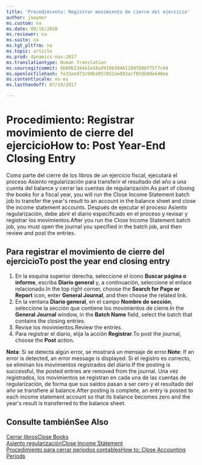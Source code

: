 ```yaml
---
title: 'Procedimiento: Registrar movimiento de cierre del ejercicio'
author: jswymer
ms.custom: na
ms.date: 09/16/2016
ms.reviewer: na
ms.suite: na
ms.tgt_pltfrm: na
ms.topic: article
ms.prod: dynamics-nav-2017
ms.translationtype: Human Translation
ms.sourcegitcommit: 6b60b1344a1e18ad91863046110df880f75f7c04
ms.openlocfilehash: fe32ee973c90ba857852ae092acf03db09e648ee
ms.contentlocale: es-es
ms.lasthandoff: 07/19/2017

---
```

# <a name="how-to-post-year-end-closing-entry"></a><span data-ttu-id="75be4-102">Procedimiento: Registrar movimiento de cierre del ejercicio</span><span class="sxs-lookup"><span data-stu-id="75be4-102">How to: Post Year-End Closing Entry</span></span>
<span data-ttu-id="75be4-103">Como parte del cierre de los libros de un ejercicio fiscal, ejecutará el proceso Asiento regularización para transferir el resultado del año a una cuenta del balance y cerrar las cuentas de regularización.</span><span class="sxs-lookup"><span data-stu-id="75be4-103">As part of closing the books for a fiscal year, you will run the Close Income Statement batch job to transfer the year's result to an account in the balance sheet and close the income statement accounts.</span></span> <span data-ttu-id="75be4-104">Después de ejecutar el proceso Asiento regularización, debe abrir el diario especificado en el proceso y revisar y registrar los movimientos.</span><span class="sxs-lookup"><span data-stu-id="75be4-104">After you run the Close Income Statement batch job, you must open the journal you specified in the batch job, and then review and post the entries.</span></span>

## <a name="to-post-the-year-end-closing-entry"></a><span data-ttu-id="75be4-105">Para registrar el movimiento de cierre del ejercicio</span><span class="sxs-lookup"><span data-stu-id="75be4-105">To post the year end closing entry</span></span>
1. <span data-ttu-id="75be4-106">En la esquina superior derecha, seleccione el icono **Buscar página o informe**, escriba **Diario general** y, a continuación, seleccione el enlace relacionado.</span><span class="sxs-lookup"><span data-stu-id="75be4-106">In the top right corner, choose the **Search for Page or Report** icon, enter **General Journal**, and then choose the related link.</span></span>
2. <span data-ttu-id="75be4-107">En la ventana **Diario general**, en el campo **Nombre de sección**, seleccione la sección que contiene los movimientos de cierre.</span><span class="sxs-lookup"><span data-stu-id="75be4-107">In the **General Journal** window, in the **Batch Name** field, select the batch that contains the closing entries.</span></span>
3. <span data-ttu-id="75be4-108">Revise los movimientos.</span><span class="sxs-lookup"><span data-stu-id="75be4-108">Review the entries.</span></span>
4. <span data-ttu-id="75be4-109">Para registrar el diario, elija la acción **Registrar**.</span><span class="sxs-lookup"><span data-stu-id="75be4-109">To post the journal, choose the **Post** action.</span></span>

<span data-ttu-id="75be4-110">**Nota**: Si se detecta algún error, se mostrará un mensaje de error.</span><span class="sxs-lookup"><span data-stu-id="75be4-110">**Note**: If an error is detected, an error message is displayed.</span></span> <span data-ttu-id="75be4-111">Si el registro es correcto, se eliminan los movimientos registrados del diario.</span><span class="sxs-lookup"><span data-stu-id="75be4-111">If the posting is successful, the posted entries are removed from the journal.</span></span> <span data-ttu-id="75be4-112">Una vez registrados, los movimientos se registran en cada una de las cuentas de regularización, de forma que sus saldos pasan a ser cero y el resultado del año se transfiere al balance.</span><span class="sxs-lookup"><span data-stu-id="75be4-112">After posting is complete, an entry is posted to each income statement account so that its balance becomes zero and the year's result is transferred to the balance sheet.</span></span>

## <a name="see-also"></a><span data-ttu-id="75be4-113">Consulte también</span><span class="sxs-lookup"><span data-stu-id="75be4-113">See Also</span></span>
[<span data-ttu-id="75be4-114">Cerrar libros</span><span class="sxs-lookup"><span data-stu-id="75be4-114">Close Books</span></span>](year-close-books.md)  
[<span data-ttu-id="75be4-115">Asiento regularización</span><span class="sxs-lookup"><span data-stu-id="75be4-115">Close Income Statement</span></span>](year-close-income-statement.md)  
[<span data-ttu-id="75be4-116">Procedimiento para cerrar periodos contables</span><span class="sxs-lookup"><span data-stu-id="75be4-116">How to: Close Accounting Periods</span></span>](year-close-account-periods.md)  
